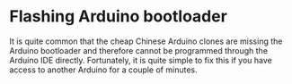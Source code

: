 # Flashing Arduino bootloader

It is quite common that the cheap Chinese Arduino clones are missing the Arduino bootloader and therefore cannot be programmed through the Arduino IDE directly. Fortunately, it is quite simple to fix this if you have access to another Arduino for a couple of minutes.

[Error like this when trying to upload]: https://arduino.stackexchange.com/questions/19207/access-denied-when-uploading
[Chinese clone of Arduino Nano with chip CH340G: how to fix it]: http://acoptex.com/project/63/chinese-clone-of-arduino-nano-with-chip-ch340g-how-to-fix-it-at-acoptexcom/